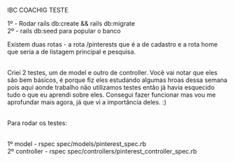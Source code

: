 IBC COACHIG TESTE

1º - Rodar rails db:create && rails db:migrate <br>
2º - rails db:seed para popular o banco <br>

Existem duas rotas - a rota /pinterests que é a de cadastro e a rota home que seria a de listagem principal e pesquisa. <br><br>

Criei 2 testes, um de model e outro de controller. Você vai notar que eles são bem básicos, é porque fiz eles estudando algumas hroas dessa semana pois aqui aonde trabalho não utilizamos testes então já havia esquecido tudo o que eu aprendi sobre eles. Consegui fazer funcionar mas vou me aprofundar mais agora, já que vi a importância deles. :) <br><br>

Para rodar os testes: <br><br>

1º model - rspec spec/models/pinterest_spec.rb <br>
2º controller - rspec spec/controllers/pinterest_controller_spec.rb